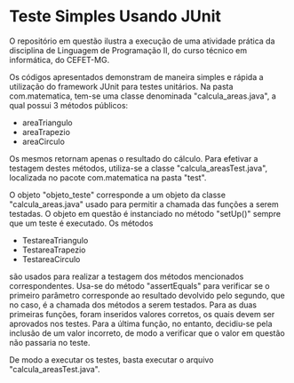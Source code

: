 # Teste Simples Usando JUnit

O repositório em questão ilustra a execução de uma atividade prática da disciplina de Linguagem de Programação II, do curso técnico em informática, do CEFET-MG.

Os códigos apresentados demonstram de maneira simples e rápida a utilização do framework JUnit para testes unitários. Na pasta com.matematica, tem-se uma classe denominada "calcula_areas.java", a qual possui 3 métodos públicos:
- areaTriangulo
- areaTrapezio
- areaCirculo

Os mesmos retornam apenas o resultado do cálculo. Para efetivar a testagem destes métodos, utiliza-se a classe "calcula_areasTest.java", localizada no pacote com.matematica na pasta "test". 

O objeto "objeto_teste" corresponde a um objeto da classe "calcula_areas.java" usado para permitir a chamada das funções a serem testadas. O objeto em questão é instanciado no método "setUp()" sempre que um teste é executado. Os métodos
- TestareaTriangulo
- TestareaTrapezio
- TestareaCirculo

são usados para realizar a testagem dos métodos mencionados correspondentes. Usa-se do método "assertEquals" para verificar se o primeiro parâmetro corresponde ao resultado devolvido pelo segundo, que no caso, é a chamada dos métodos a serem testados. Para as duas primeiras funções, foram inseridos valores corretos, os quais devem ser aprovados nos testes. Para a última função, no entanto, decidiu-se pela inclusão de um valor incorreto, de modo a verificar que o valor em questão não passaria no teste.

De modo a executar os testes, basta executar o arquivo "calcula_areasTest.java".
